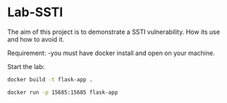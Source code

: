 # Lab-SSTI
The aim of this project is to demonstrate a SSTI vulnerability. How its use and how to avoid it. 

Requirement:
-you must have docker install and open on your machine.

Start the lab:
```bash
docker build -t flask-app .
```
```bash
docker run -p 15685:15685 flask-app
```
